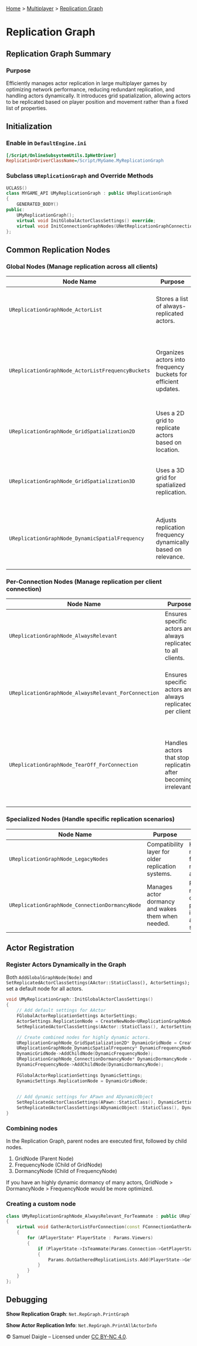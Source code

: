 [Home](../README.md) > [Multiplayer](README.md) > [Replication Graph](ReplicationGraph.md)
# Replication Graph
## Replication Graph Summary

### Purpose
Efficiently manages actor replication in large multiplayer games by optimizing network performance, reducing redundant replication, and handling actors dynamically. It introduces grid spatialization, allowing actors to be replicated based on player position and movement rather than a fixed list of properties.

## Initialization

### Enable in `DefaultEngine.ini`
```ini
[/Script/OnlineSubsystemUtils.IpNetDriver]
ReplicationDriverClassName=/Script/MyGame.MyReplicationGraph
```

### Subclass `UReplicationGraph` and Override Methods
```cpp
UCLASS()
class MYGAME_API UMyReplicationGraph : public UReplicationGraph
{
    GENERATED_BODY()
public:
    UMyReplicationGraph();
    virtual void InitGlobalActorClassSettings() override;
    virtual void InitConnectionGraphNodes(UNetReplicationGraphConnection* ConnectionManager) override;
};
```

## Common Replication Nodes

### Global Nodes (Manage replication across all clients)

| Node Name | Purpose | Notes |
|-----------|---------|-------|
| `UReplicationGraphNode_ActorList` | Stores a list of always-replicated actors. | Useful for actors that should always be sent to all clients. |
| `UReplicationGraphNode_ActorListFrequencyBuckets` | Organizes actors into frequency buckets for efficient updates. | Helps optimize network performance by reducing update frequency for less important actors. |
| `UReplicationGraphNode_GridSpatialization2D` | Uses a 2D grid to replicate actors based on location. | Ideal for large open-world games. |
| `UReplicationGraphNode_GridSpatialization3D` | Uses a 3D grid for spatialized replication. | Useful for vertical-level designs like buildings or space games. |
| `UReplicationGraphNode_DynamicSpatialFrequency` | Adjusts replication frequency dynamically based on relevance. | Reduces bandwidth usage by lowering update rates for distant or less relevant actors. |

### Per-Connection Nodes (Manage replication per client connection)

| Node Name | Purpose | Notes |
|-----------|---------|-------|
| `UReplicationGraphNode_AlwaysRelevant` | Ensures specific actors are always replicated to all clients. | Used for global actors like game mode controllers. |
| `UReplicationGraphNode_AlwaysRelevant_ForConnection` | Ensures specific actors are always replicated per client. | Useful for per-player UI elements, personal game objects, etc. |
| `UReplicationGraphNode_TearOff_ForConnection` | Handles actors that stop replicating after becoming irrelevant. | Common for actors like ragdolls or destroyed objects that don’t need updates once removed. |

### Specialized Nodes (Handle specific replication scenarios)

| Node Name | Purpose | Notes |
|-----------|---------|-------|
| `UReplicationGraphNode_LegacyNodes` | Compatibility layer for older replication systems. | Helps migrate from older networking approaches. |
| `UReplicationGraphNode_ConnectionDormancyNode` | Manages actor dormancy and wakes them when needed. | Reduces replication cost by putting inactive actors to sleep. |

## Actor Registration

### Register Actors Dynamically in the Graph
Both `AddGlobalGraphNode(Node)` and `SetReplicatedActorClassSettings(AActor::StaticClass(), ActorSettings);` set a default node for all actors.
```cpp
void UMyReplicationGraph::InitGlobalActorClassSettings()
{
    // Add default settings for AActor
    FGlobalActorReplicationSettings ActorSettings;
    ActorSettings.ReplicationNode = CreateNewNode<UReplicationGraphNode_GridSpatialization2D>();
    SetReplicatedActorClassSettings(AActor::StaticClass(), ActorSettings);

    // Create combined nodes for highly dynamic actors.
    UReplicationGraphNode_GridSpatialization2D* DynamicGridNode = CreateNewNode<UReplicationGraphNode_GridSpatialization2D>();
    UReplicationGraphNode_DynamicSpatialFrequency* DynamicFrequencyNode = CreateNewNode<UReplicationGraphNode_DynamicSpatialFrequency>();
    DynamicGridNode->AddChildNode(DynamicFrequencyNode);
    UReplicationGraphNode_ConnectionDormancyNode* DynamicDormancyNode = CreateNewNode<UReplicationGraphNode_ConnectionDormancyNode>();
    DynamicFrequencyNode->AddChildNode(DynamicDormancyNode);
    
    FGlobalActorReplicationSettings DynamicSettings;
    DynamicSettings.ReplicationNode = DynamicGridNode;

    
    // Add dynamic settings for APawn and ADynamicObject
    SetReplicatedActorClassSettings(APawn::StaticClass(), DynamicSettings);
    SetReplicatedActorClassSettings(ADynamicObject::StaticClass(), DynamicSettings);
}
```

### Combining nodes
In the Replication Graph, parent nodes are executed first, followed by child nodes.
1. GridNode (Parent Node)
2. FrequencyNode (Child of GridNode)
3. DormancyNode (Child of FrequencyNode)

If you have an highly dynamic dormancy of many actors, GridNode > DormancyNode > FrequencyNode would be more optimized.

### Creating a custom node
```cpp
class UMyReplicationGraphNode_AlwaysRelevant_ForTeammate : public UReplicationGraphNode_AlwaysRelevant_ForConnection
{
    virtual void GatherActorListForConnection(const FConnectionGatherActorListParameters& Params) override
    {
        for (APlayerState* PlayerState : Params.Viewers)
        {
            if (PlayerState->IsTeammate(Params.Connection->GetPlayerState()))
            {
                Params.OutGatheredReplicationLists.Add(PlayerState->GetPawn());
            }
        }
    }
};

```

## Debugging
**Show Replication Graph**: `Net.RepGraph.PrintGraph`

**Show Actor Replication Info**: `Net.RepGraph.PrintAllActorInfo`

© Samuel Daigle – Licensed under [CC BY-NC 4.0](https://creativecommons.org/licenses/by-nc/4.0/). 